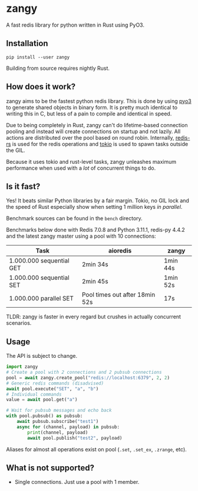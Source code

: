 # zangy

A fast redis library for python written in Rust using PyO3.

## Installation

`pip install --user zangy`

Building from source requires nightly Rust.

## How does it work?

zangy aims to be the fastest python redis library. This is done by using [pyo3](https://pyo3.rs) to generate shared objects in binary form. It is pretty much identical to writing this in C, but less of a pain to compile and identical in speed.

Due to being completely in Rust, zangy can't do lifetime-based connection pooling and instead will create connections on startup and not lazily. All actions are distributed over the pool based on round robin. Internally, [redis-rs](https://github.com/mitsuhiko/redis-rs) is used for the redis operations and [tokio](https://github.com/tokio-rs/tokio) is used to spawn tasks outside the GIL.

Because it uses tokio and rust-level tasks, zangy unleashes maximum performance when used with a _lot_ of concurrent things to do.

## Is it fast?

Yes! It beats similar Python libraries by a fair margin. Tokio, no GIL lock and the speed of Rust especially show when setting 1 million keys _in parallel_.

Benchmark sources can be found in the `bench` directory.

Benchmarks below done with Redis 7.0.8 and Python 3.11.1, redis-py 4.4.2 and the latest zangy master using a pool with 10 connections:

| Task                     | aioredis                       | zangy    |
| ------------------------ | ------------------------------ | -------- |
| 1.000.000 sequential GET | 2min 34s                       | 1min 44s |
| 1.000.000 sequential SET | 2min 45s                       | 1min 52s |
| 1.000.000 parallel SET   | Pool times out after 18min 52s | 17s      |

TLDR: zangy is faster in every regard but crushes in actually concurrent scenarios.

## Usage

The API is subject to change.

```py
import zangy
# Create a pool with 2 connections and 2 pubsub connections
pool = await zangy.create_pool("redis://localhost:6379", 2, 2)
# Generic redis commands (disadvised)
await pool.execute("SET", "a", "b")
# Individual commands
value = await pool.get("a")

# Wait for pubsub messages and echo back
with pool.pubsub() as pubsub:
    await pubsub.subscribe("test1")
    async for (channel, payload) in pubsub:
        print(channel, payload)
        await pool.publish("test2", payload)
```

Aliases for almost all operations exist on pool (`.set`, `.set_ex`, `.zrange`, etc).

## What is not supported?

- Single connections. Just use a pool with 1 member.
